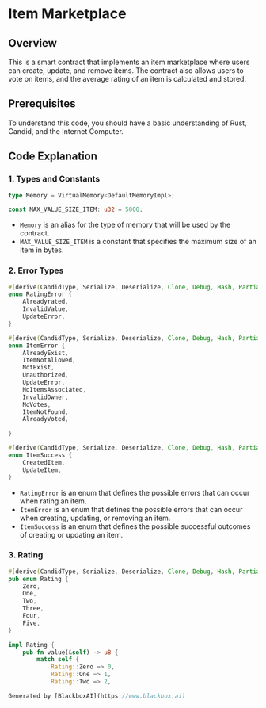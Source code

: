 # Item Marketplace

## Overview
This is a smart contract that implements an item marketplace where users can create, update, and remove items. The contract also allows users to vote on items, and the average rating of an item is calculated and stored.

## Prerequisites
To understand this code, you should have a basic understanding of Rust, Candid, and the Internet Computer.

## Code Explanation
### 1. Types and Constants
```rust
type Memory = VirtualMemory<DefaultMemoryImpl>;

const MAX_VALUE_SIZE_ITEM: u32 = 5000;
```
- `Memory` is an alias for the type of memory that will be used by the contract.
- `MAX_VALUE_SIZE_ITEM` is a constant that specifies the maximum size of an item in bytes.

### 2. Error Types
```rust
#[derive(CandidType, Serialize, Deserialize, Clone, Debug, Hash, PartialEq)]
enum RatingError {
    Alreadyrated,
    InvalidValue,
    UpdateError,
}

#[derive(CandidType, Serialize, Deserialize, Clone, Debug, Hash, PartialEq)]
enum ItemError {
    AlreadyExist,
    ItemNotAllowed,
    NotExist,
    Unauthorized,
    UpdateError,
    NoItemsAssociated,
    InvalidOwner,
    NoVotes,
    ItemNotFound,
    AlreadyVoted,

}

#[derive(CandidType, Serialize, Deserialize, Clone, Debug, Hash, PartialEq)]
enum ItemSuccess {
    CreatedItem,
    UpdateItem,
}
```
- `RatingError` is an enum that defines the possible errors that can occur when rating an item.
- `ItemError` is an enum that defines the possible errors that can occur when creating, updating, or removing an item.
- `ItemSuccess` is an enum that defines the possible successful outcomes of creating or updating an item.

### 3. Rating
```rust
#[derive(CandidType, Serialize, Deserialize, Clone, Debug, Hash, PartialEq)]
pub enum Rating {
    Zero,
    One,
    Two,
    Three,
    Four,
    Five,
}

impl Rating {
    pub fn value(&self) -> u8 {
        match self {
            Rating::Zero => 0,
            Rating::One => 1,
            Rating::Two => 2,

Generated by [BlackboxAI](https://www.blackbox.ai)